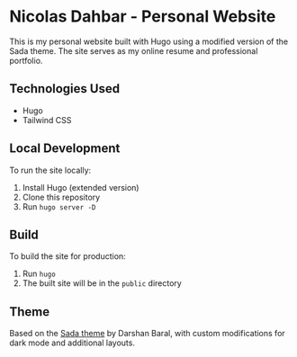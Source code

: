 # Nicolas Dahbar - Personal Website

This is my personal website built with Hugo using a modified version of the Sada theme. The site serves as my online resume and professional portfolio.

## Technologies Used
- Hugo
- Tailwind CSS

## Local Development
To run the site locally:
1. Install Hugo (extended version)
2. Clone this repository
3. Run `hugo server -D`

## Build
To build the site for production:
1. Run `hugo`
2. The built site will be in the `public` directory

## Theme
Based on the [Sada theme](https://github.com/darshanbaral/sada) by Darshan Baral, with custom modifications for dark mode and additional layouts.

